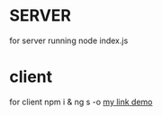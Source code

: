 # SERVER
for server running node index.js

# client
for client npm i & ng s -o
[my link demo ]( https://nisimben.github.io/ng-canvas-board/index.html)
